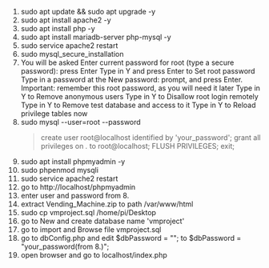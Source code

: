 1. sudo apt update && sudo apt upgrade -y
2. sudo apt install apache2 -y 
3. sudo apt install php -y
4. sudo apt install mariadb-server php-mysql -y
5. sudo service apache2 restart
6. sudo mysql_secure_installation
7. You will be asked Enter current password for root (type a secure password): press Enter
	Type in Y and press Enter to Set root password
	Type in a password at the New password: prompt, and press Enter. Important: remember this root password, as you will need it later
	Type in Y to Remove anonymous users
	Type in Y to Disallow root login remotely
	Type in Y to Remove test database and access to it
	Type in Y to Reload privilege tables now
8. sudo mysql --user=root --password
	> create user root@localhost identified by 'your_password';
	> grant all privileges on *.* to root@localhost;
	> FLUSH PRIVILEGES;
	> exit;
9. sudo apt install phpmyadmin -y 
10. sudo phpenmod mysqli
11. sudo service apache2 restart
12. go to http://localhost/phpmyadmin
13. enter user and password from 8.
14. extract Vending_Machine.zip to path /var/www/html
15. sudo cp vmproject.sql /home/pi/Desktop
16. go to New and create database name 'vmproject'
17. go to import and Browse file vmproject.sql
18. go to dbConfig.php and edit $dbPassword = ""; to $dbPassword = "your_password(from 8.)";
19. open browser and go to localhost/index.php